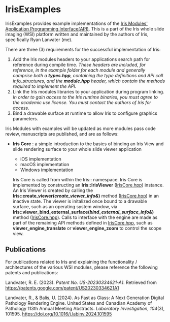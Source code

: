 # IrisExamples

IrisExamples provides example implementations of the [Iris Modules' Application Programming Interface(API)](https://ryanlandvater.github.io). 
This is a part of the Iris whole slide imaging (WSI) platform written and maintained by the authors of Iris, specifically Ryan Lanvater (me). 

There are three (3) requirements for the successful implementation of Iris:

1. Add the Iris modules headers to your applications search path for reference during compile time. *These headers are included, for reference, in the example folder for each module and generally comprise both a **types.hpp**, containing the type definitions and API call info_structures, and the **module.hpp** header, which contain the methods required to implement the API.* 
2. Link the Iris modules libraries to your application during program linking. *In order to gain access to the Iris runtime binaries, you must agree to the academic use license. You must contact the authors of Iris for access.*
3. Bind a drawable surface at runtime to allow Iris to configure graphics parameters. 

Iris Modules with examples will be updated as more modules pass code review, manuscripts are published, and are as follows:

 - **Iris Core** : a simple introduction to the basics of binding an Iris View and slide rendering surface to your whole slide viewer application
	 - iOS implementation
	 - macOS implementation
	 - Windows implementation
	 
	Iris Core is called from within the Iris:: namespace. Iris Core is implemented by constructing an **Iris::IrisViewer** ([IrisCore.hpp](IrisCore/IrisCore.hpp)) instance. An Iris Viewer is created by calling the **Iris::create_viewer(*create_viewer_info&*)** method ([IrisCore.hpp](IrisCore/IrisCore.hpp)) in an inactive state. The viewer is initalized once bound to a drawable surface, such as an operating system window, via **Iris::viewer_bind_external_surface(*bind_external_surface_info&*)** method ([IrisCore.hpp](IrisCore/IrisCore.hpp)). Calls to interface with the engine are made as part of the remaining API methods defined in [IrisCore.hpp](IrisCore/IrisCore.hpp), such as **viewer_engine_translate** or **viewer_engine_zoom** to control the scope view.

## Publications
For publications related to Iris and explaining the functionality / architectures of the various WSI modules, please reference the following patents and publications:

Landvater, R. E. (2023).  _Patent No. US-20230334621-A1_. Retrieved from https://patents.google.com/patent/US20230334621A1

Landvater, R., & Balis, U. (2024). As Fast as Glass: A Next Generation Digital Pathology Rendering Engine. United States and Canadian Academy of Pathology 113th Annual Meeting Abstracts.  _Laboratory Investigation_,  _104_(3), 101595. https://doi.org/10.1016/j.labinv.2024.101595
